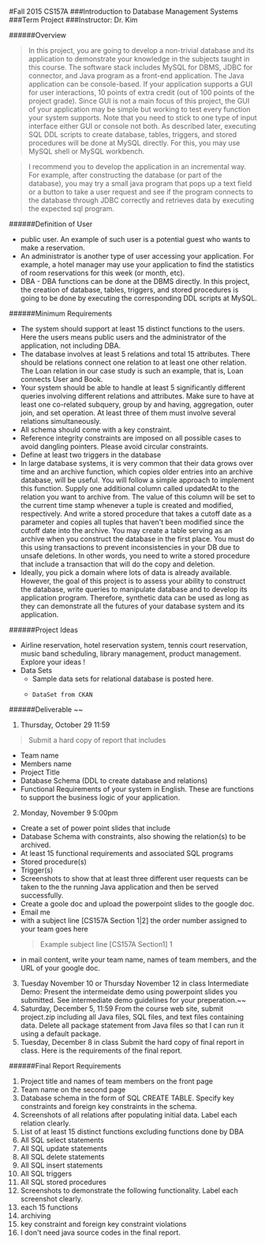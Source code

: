#Fall 2015 CS157A 
###Introduction to Database Management Systems
###Term Project
###Instructor: Dr. Kim

######Overview

>In this project, you are going to develop a non-trivial database and its application to demonstrate your knowledge in the subjects taught in this course.
>The software stack includes MySQL for DBMS, JDBC for connector, and Java program as a front-end application. The Java application can be console-based. If your application supports a GUI for user interactions, 10 points of extra credit (out of 100 points of the project grade). Since GUI is not a main focus of this project, the GUI of your application may be simple but working to test every function your system supports. Note that you need to stick to one type of input interface either GUI or console not both. As described later, executing SQL DDL scripts to create database, tables, triggers, and stored procedures will be done at MySQL directly. For this, you may use MySQL shell or MySQL workbench.

>I recommend you to develop the application in an incremental way. For example, after constructing the database (or part of the database), you may try a small java program that pops up a text field or a button to take a user request and see if the program connects to the database through JDBC correctly and retrieves data by executing the expected sql program.

######Definition of User

* public user. An example of such user is a potential guest who wants to make a reservation.
* An administrator is another type of user accessing your application. For example, a hotel manager may use your application to find the statistics of room reservations for this week (or month, etc).
* DBA - DBA functions can be done at the DBMS directly. In this project, the creation of database, tables, triggers, and stored procedures is going to be done by executing the corresponding DDL scripts at MySQL.

######Minimum Requirements

* The system should support at least 15 distinct functions to the users. Here the users means public users and the administrator of the application, not including DBA.
* The database involves at least 5 relations and total 15 attributes. There should be relations connect one relation to at least one other relation. The Loan relation in our case study is such an example, that is, Loan connects User and Book.
* Your system should be able to handle at least 5 significantly different queries involving different relations and attributes. Make sure to have at least one co-related subquery, group by and having, aggregation, outer join, and set operation. At least three of them must involve several relations simultaneously.
* All schema should come with a key constraint.
* Reference integrity constraints are imposed on all possible cases to avoid dangling pointers. Please avoid circular constraints.
* Define at least two triggers in the database
* In large database systems, it is very common that their data grows over time and an archive function, which copies older entries into an archive database, will be useful. You will follow a simple approach to implement this function. Supply one additional column called updatedAt to the relation you want to archive from. The value of this column will be set to the current time stamp whenever a tuple is created and modified, respectively. And write a stored procedure that takes a cutoff date as a parameter and copies all tuples that haven't been modified since the cutoff date into the archive. You may create a table serving as an archive when you construct the database in the first place. You must do this using transactions to prevent inconsistencies in your DB due to unsafe deletions. In other words, you need to write a stored procedure that include a transaction that will do the copy and deletion.
* Ideally, you pick a domain where lots of data is already available. However, the goal of this project is to assess your ability to construct the database, write queries to manipulate database and to develop its application program. Therefore, synthetic data can be used as long as they can demonstrate all the futures of your database system and its application.

######Project Ideas

* Airline reservation, hotel reservation system, tennis court reservation, music band scheduling, library management, product management. Explore your ideas !
* Data Sets
  * Sample data sets for relational database is posted here.
  * 	DataSet from CKAN

######Deliverable
~~
1. Thursday, October 29 11:59
> Submit a hard copy of report that includes
 * Team name
 * Members name
 * Project Title
 * Database Schema (DDL to create database and relations)
 * Functional Requirements of your system in English. These are functions to support the business logic of your application.
2. Monday, November 9 5:00pm 
 * Create a set of power point slides that include
  * Database Schema with constraints, also showing the relation(s) to be archived.
  * At least 15 functional requirements and associated SQL programs
  * Stored procedure(s)
  * Trigger(s)
  * Screenshots to show that at least three different user requests can be taken to the the running Java application and then be served successfully.
 * Create a goole doc and upload the powerpoint slides to the google doc.
 * Email me
  * with a subject line [CS157A Section 1|2] the order number assigned to your team goes here
      >Example subject line
      >[CS157A Section1] 1 
  * in mail content, write your team name, names of team members, and the URL of your google doc.
3. Tuesday November 10 or Thursday November 12 in class
Intermediate Demo: Present the intermeidate demo using powerpoint slides you submitted. See intermediate demo guidelines for your preperation.~~
4. Saturday, December 5, 11:59
From the course web site, submit project.zip including all Java files, SQL files, and text files containing data. Delete all package statement from Java files so that I can run it using a default package.
5. Tuesday, December 8 in class 
Submit the hard copy of final report in class. Here is the requirements of the final report.

######Final Report Requirements

1. Project title and names of team members on the front page
2. Team name on the second page
3. Database schema in the form of SQL CREATE TABLE. Specify key constraints and foreign key constraints in the schema.
4. Screenshots of all relations after populating initial data. Label each relation clearly.
5. List of at least 15 distinct functions excluding functions done by DBA
6. All SQL select statements
7. All SQL update statements
8. All SQL delete statements
9. All SQL insert statements
10. All SQL triggers
11. All SQL stored procedures
12. Screenshots to demonstrate the following functionality. Label each screenshot clearly.
13. each 15 functions
14. archiving
15. key constraint and foreign key constraint violations
16. I don't need java source codes in the final report.